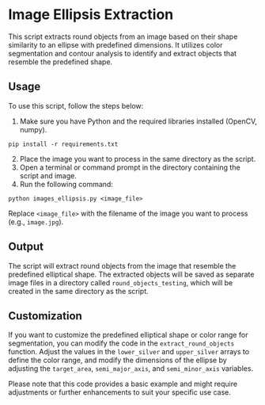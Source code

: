 # Image Ellipsis Extraction

This script extracts round objects from an image based on their shape similarity to an ellipse with predefined dimensions. It utilizes color segmentation and contour analysis to identify and extract objects that resemble the predefined shape.

## Usage

To use this script, follow the steps below:

1. Make sure you have Python and the required libraries installed (OpenCV, numpy).  
 ```shell
 pip install -r requirements.txt
 ```
2. Place the image you want to process in the same directory as the script.
3. Open a terminal or command prompt in the directory containing the script and image.
4. Run the following command:

```shell
python images_ellipsis.py <image_file>
```

Replace `<image_file>` with the filename of the image you want to process (e.g., `image.jpg`).

## Output

The script will extract round objects from the image that resemble the predefined elliptical shape. The extracted objects will be saved as separate image files in a directory called `round_objects_testing`, which will be created in the same directory as the script.

## Customization

If you want to customize the predefined elliptical shape or color range for segmentation, you can modify the code in the `extract_round_objects` function. Adjust the values in the `lower_silver` and `upper_silver` arrays to define the color range, and modify the dimensions of the ellipse by adjusting the `target_area`, `semi_major_axis`, and `semi_minor_axis` variables.

Please note that this code provides a basic example and might require adjustments or further enhancements to suit your specific use case.
